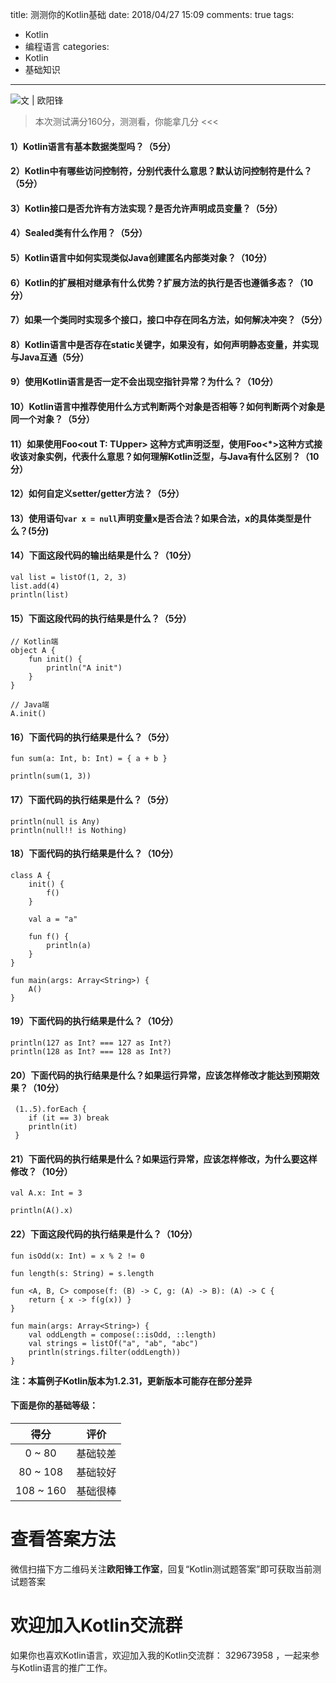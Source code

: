 title: 测测你的Kotlin基础
date: 2018/04/27 15:09
comments: true
tags:
- Kotlin
- 编程语言
categories:
- Kotlin
- 基础知识
---


![文 | 欧阳锋](https://user-gold-cdn.xitu.io/2018/4/25/162fabff1c2028ae?w=2250&h=500&f=png&s=60530)

> 本次测试满分160分，测测看，你能拿几分 <<<

#### 1）Kotlin语言有基本数据类型吗？（5分）

#### 2）Kotlin中有哪些访问控制符，分别代表什么意思？默认访问控制符是什么？（5分）

#### 3）Kotlin接口是否允许有方法实现？是否允许声明成员变量？（5分）

#### 4）Sealed类有什么作用？（5分）

#### 5）Kotlin语言中如何实现类似Java创建匿名内部类对象？（10分）

#### 6）Kotlin的扩展相对继承有什么优势？扩展方法的执行是否也遵循多态？（10分）

#### 7）如果一个类同时实现多个接口，接口中存在同名方法，如何解决冲突？（5分）

#### 8）Kotlin语言中是否存在static关键字，如果没有，如何声明静态变量，并实现与Java互通（5分）

#### 9）使用Kotlin语言是否一定不会出现空指针异常？为什么？（10分）

#### 10）Kotlin语言中推荐使用什么方式判断两个对象是否相等？如何判断两个对象是同一个对象？（5分）

#### 11）如果使用Foo\<out T: TUpper\> 这种方式声明泛型，使用Foo<*>这种方式接收该对象实例，代表什么意思？如何理解Kotlin泛型，与Java有什么区别？（10分）

#### 12）如何自定义setter/getter方法？（5分）

#### 13）使用语句`var x = null`声明变量x是否合法？如果合法，x的具体类型是什么？(5分)

#### 14）下面这段代码的输出结果是什么？（10分）

```
val list = listOf(1, 2, 3)
list.add(4)
println(list)
```

#### 15）下面这段代码的执行结果是什么？（5分）

```
// Kotlin端
object A {
    fun init() {
        println("A init")
    }
}

// Java端
A.init()
```

#### 16）下面代码的执行结果是什么？（5分）

```
fun sum(a: Int, b: Int) = { a + b }

println(sum(1, 3))
```

#### 17）下面代码的执行结果是什么？（5分）

```
println(null is Any)
println(null!! is Nothing)
```

#### 18）下面代码的执行结果是什么？（10分）

```
class A {
    init() {
        f()
    }
    
    val a = "a"
    
    fun f() {
        println(a)
    }
}

fun main(args: Array<String>) {
    A()
}
```

#### 19）下面代码的执行结果是什么？（10分）

```
println(127 as Int? === 127 as Int?)
println(128 as Int? === 128 as Int?)
```

#### 20）下面代码的执行结果是什么？如果运行异常，应该怎样修改才能达到预期效果？（10分）

```
 (1..5).forEach {
    if (it == 3) break
    println(it)
 }
```

#### 21）下面代码的执行结果是什么？如果运行异常，应该怎样修改，为什么要这样修改？（10分）

```
val A.x: Int = 3

println(A().x)
```

#### 22）下面这段代码的执行结果是什么？（10分）

```
fun isOdd(x: Int) = x % 2 != 0

fun length(s: String) = s.length

fun <A, B, C> compose(f: (B) -> C, g: (A) -> B): (A) -> C {
    return { x -> f(g(x)) }
}

fun main(args: Array<String>) {
    val oddLength = compose(::isOdd, ::length)
    val strings = listOf("a", "ab", "abc")
    println(strings.filter(oddLength))
}
```

**注：本篇例子Kotlin版本为1.2.31，更新版本可能存在部分差异**

#### 下面是你的基础等级：

得分|评价
:---:|:---:
0 ~ 80|基础较差
80 ~ 108 | 基础较好
108 ~ 160 | 基础很棒

# 查看答案方法
微信扫描下方二维码关注**欧阳锋工作室**，回复“Kotlin测试题答案”即可获取当前测试题答案

# 欢迎加入Kotlin交流群
如果你也喜欢Kotlin语言，欢迎加入我的Kotlin交流群： 329673958 ，一起来参与Kotlin语言的推广工作。
